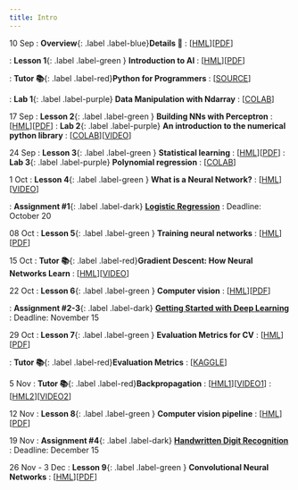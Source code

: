 ```yaml
---
title: Intro
---
```


10 Sep
: **Overview**{: .label .label-blue}**Details 👋**
  : [[HML](https://ykochura.github.io/cv-kpi/?p=course-details.md#1)][[PDF](https://ykochura.github.io/cv-kpi/pdf/course-details.pdf)]
  
: **Lesson 1**{: .label .label-green } **Introduction to AI**
  : [[HML](https://ykochura.github.io/cv-kpi/?p=lecture1.md#1)][[PDF](https://ykochura.github.io/cv-kpi/pdf/lecture1.pdf)]

: **Tutor 📚**{: .label .label-red}**Python for Programmers**
  : [[SOURCE](https://wiki.python.org/moin/BeginnersGuide/Programmers)]

: **Lab 1**{: .label .label-purple} **Data Manipulation with Ndarray**
  : [[COLAB](https://colab.research.google.com/github/YKochura/cv-kpi/blob/main/tutor/ndarray.ipynb)]


17 Sep
: **Lesson 2**{: .label .label-green } **Building NNs with Perceptron**
  : [[HML](https://ykochura.github.io/cv-kpi/?p=lecture2.md#1)][[PDF](https://ykochura.github.io/cv-kpi/pdf/lecture2.pdf)]
: **Lab 2**{: .label .label-purple} **An introduction to the numerical python library**
  : [[COLAB](https://drive.google.com/file/d/1fDCyui3GeaJR_3MFQlgNhQLNng2MWAqX/view?usp=sharing)][[VIDEO](https://www.youtube.com/watch?v=8Mpc9ukltVA&list=PLuqhl4iqeAZZAArMx52S7kIFRwT74Td66&index=9)] 



24 Sep
: **Lesson 3**{: .label .label-green } **Statistical learning**
  : [[HML](https://ykochura.github.io/cv-kpi/?p=lecture3.md#1)][[PDF](https://ykochura.github.io/cv-kpi/pdf/lecture3.pdf)]
: **Lab 3**{: .label .label-purple} **Polynomial regression**
  : [[COLAB](https://colab.research.google.com/github/YKochura/cv-kpi/blob/main/figures/code/lecture3_plots.ipynb)]


1 Oct
: **Lesson 4**{: .label .label-green } **What is a Neural Network?**
  : [[HML](https://www.3blue1brown.com/lessons/neural-networks)][[VIDEO](https://www.youtube.com/watch?v=aircAruvnKk)]

: **Assignment #1**{: .label .label-dark} [**Logistic Regression**](https://ykochura.github.io/cv-kpi/homeworks/lab1/assig1.pdf)
  : Deadline: October 20


08 Oct
: **Lesson 5**{: .label .label-green } **Training neural networks**
  : [[HML](https://ykochura.github.io/cv-kpi/?p=lecture5.md#1)][[PDF](https://ykochura.github.io/cv-kpi/pdf/lecture5.pdf)]


15 Oct
: **Tutor 📚**{: .label .label-red}**Gradient Descent: How Neural Networks Learn**
  : [[HML](https://www.3blue1brown.com/lessons/gradient-descent)][[VIDEO](https://www.youtube.com/watch?v=IHZwWFHWa-w&t=2s)]

22 Oct
: **Lesson 6**{: .label .label-green } **Computer vision**
  : [[HML](https://ykochura.github.io/cv-kpi/?p=lecture6.md#1)][[PDF](https://ykochura.github.io/cv-kpi/pdf/lecture6.pdf)]

: **Assignment #2-3**{: .label .label-dark} [**Getting Started with Deep Learning**](https://ykochura.github.io/cv-kpi/homeworks/assig2-3.pdf)
  : Deadline: November 15 


29 Oct
: **Lesson 7**{: .label .label-green } **Evaluation Metrics for CV**
  : [[HML](https://ykochura.github.io/cv-kpi/?p=lecture7.md#1)][[PDF](https://ykochura.github.io/cv-kpi/pdf/lecture7.pdf)]

: **Tutor 📚**{: .label .label-red}**Evaluation Metrics**
  : [[KAGGLE](https://www.kaggle.com/code/kyuriy/evaluation-metrics-for-multi-class-classification)]

5 Nov
: **Tutor 📚**{: .label .label-red}**Backpropagation**
  : [[HML1](https://www.3blue1brown.com/lessons/backpropagation)][[VIDEO1](https://www.youtube.com/watch?v=Ilg3gGewQ5U&t=2s)]
  : [[HML2](https://www.3blue1brown.com/lessons/backpropagation-calculus)][[VIDEO2](https://www.youtube.com/watch?v=tIeHLnjs5U8)]

12 Nov
: **Lesson 8**{: .label .label-green } **Computer vision pipeline**
  : [[HML](https://ykochura.github.io/cv-kpi/?p=lecture8.md#1)][[PDF](https://ykochura.github.io/cv-kpi/pdf/lecture8.pdf)]

19 Nov
: **Assignment #4**{: .label .label-dark} [**Handwritten Digit Recognition**](https://ykochura.github.io/cv-kpi/homeworks/assig4.pdf)
  : Deadline: December 15 


26 Nov - 3 Dec
: **Lesson 9**{: .label .label-green } **Convolutional Neural Networks**
  : [[HML](https://ykochura.github.io/cv-kpi/?p=lecture9.md#1)][[PDF](https://ykochura.github.io/cv-kpi/pdf/lecture9.pdf)]
